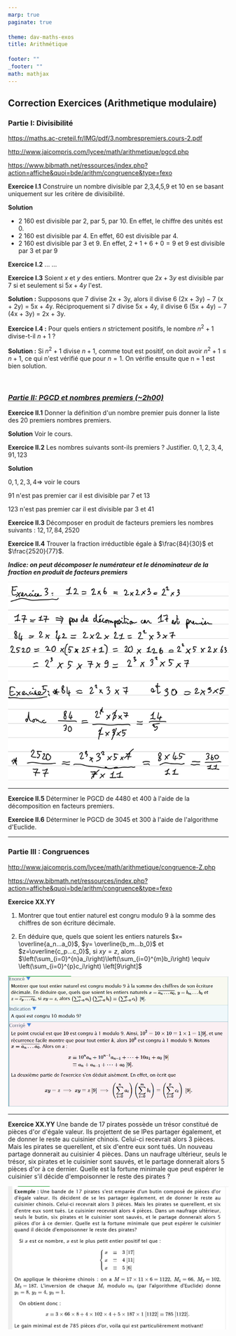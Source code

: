 ```yaml
---
marp: true
paginate: true

theme: dav-maths-exos
title: Arithmétique

footer: ""
_footer: ""
math: mathjax
---
```


<div class='flex-horizontal'><div class='flex'>

## Correction Exercices (Arithmetique modulaire)

### Partie I: Divisibilité

https://maths.ac-creteil.fr/IMG/pdf/3.nombrespremiers.cours-2.pdf

http://www.jaicompris.com/lycee/math/arithmetique/pgcd.php

https://www.bibmath.net/ressources/index.php?action=affiche&quoi=bde/arithm/congruence&type=fexo

<div class='flex-horizontal'><div class='flex'>

**Exercice I.1**
Construire un nombre divisible par $2$,$3$,$4$,$5$,$9$ et $10$ en se basant uniquement sur les critère de divisibilité.

**Solution**

- 2 160 est divisible par 2, par 5, par 10. En effet, le chiffre des unités est 0.
- 2 160 est divisible par 4. En effet, 60 est divisible par 4.
- 2 160 est divisible par 3 et 9. En effet, $2 + 1 + 6 + 0 = 9$ et 9 est divisible par 3 et par 9

**Exercice I.2**
...
...

**Exercice I.3** Soient $x$ et $y$ des entiers. Montrer que $2x + 3y$ est divisible par $7$ si et seulement si $5x + 4y$ l'est.

**Solution :** Supposons que 7 divise 2x + 3y, alors il divise 6 (2x + 3y) − 7 (x + 2y) = 5x + 4y.
Réciproquement si 7 divise 5x + 4y, il divise 6 (5x + 4y) − 7 (4x + 3y) = 2x + 3y.

**Exercice I.4 :** Pour quels entiers $n$ strictement positifs, le nombre $n^2 + 1$ divise-t-il $n + 1$ ?

**Solution :** Si $n^2 + 1$ divise $n + 1$, comme tout est positif, on doit avoir $n^2 + 1  \le n + 1$, ce qui n'est vérifié que pour $n = 1$. On vérifie ensuite que n = 1 est bien solution.

</br>

### _<u>Partie II: PGCD et nombres premiers (~2h00)</u>_

**Exercice II.1**
Donner la définition d'un nombre premier puis donner la liste des 20 premiers nombres premiers.

**Solution**
Voir le cours.

</div><div class='flex'>

**Exercice II.2**
Les nombres suivants sont-ils premiers ? Justifier. $0, 1, 2, 3, 4, 91, 123$

**Solution**

$0,1,2,3,4 \Rightarrow$ voir le cours

$91$ n'est pas premier car il est divisible par 7 et 13

$123$ n'est pas premier car il est divisible par 3 et 41

**Exercice II.3**
Décomposer en produit de facteurs premiers les nombres suivants : $12, 17, 84,2520$

**Exercice II.4**
Trouver la fraction irréductible égale à $\frac{84}{30}$ et $\frac{2520}{77}$.

**_Indice: on peut décomposer le numérateur et le dénominateur de la fraction en produit de facteurs premiers_**

![height:250](assets/exos/arith/exo-II-3.png)

</div></div>

---

<div class='flex-horizontal'><div class='flex'>

**Exercice II.5**
Déterminer le PGCD de 4480 et 400 à l'aide de la décomposition en facteurs premiers.

**Exercice II.6**
Déterminer le PGCD de 3045 et 300 à l'aide de l'algorithme d'Euclide.

</div><div class='flex'>

</div></div>

---

<div class='flex-horizontal'><div class='flex'>

### Partie III : Congruences

http://www.jaicompris.com/lycee/math/arithmetique/congruence-Z.php

https://www.bibmath.net/ressources/index.php?action=affiche&quoi=bde/arithm/congruence&type=fexo

**Exercice XX.YY**

1. Montrer que tout entier naturel est congru modulo $9$ à la somme des chiffres de son écriture décimale.

2. En déduire que, quels que soient les entiers naturels $x= \overline{a_n...a_0}$, $y= \overline{b_m...b_0}$ et $z=\overline{c_p...c_0}$, si $xy=z$, alors $\left(\sum_{i=0}^{n}a_i\right)\left(\sum_{i=0}^{m}b_i\right) \equiv \left(\sum_{i=0}^{p}c_i\right) \left[9\right]$

![height:500px](assets/exos/arith/exo-1.png)

---

**Exercice XX.YY**
Une bande de 17 pirates possède un trésor constitué de pièces d'or d'égale valeur. Ils projettent de se lPes partager également, et de donner le reste au cuisinier chinois. Celui-ci recevrait alors 3 pièces. Mais les pirates se querellent, et six d'entre eux sont tués. Un nouveau partage donnerait au cuisinier 4 pièces. Dans un naufrage ultérieur, seuls le trésor, six pirates et le cuisinier sont sauvés, et le partage donnerait alors 5 pièces d'or à ce dernier. Quelle est la fortune minimale que peut espérer le cuisinier s'il décide d'empoisonner le reste des pirates ?

![height:500px](assets/exos/arith/pirates-chinois.png)
